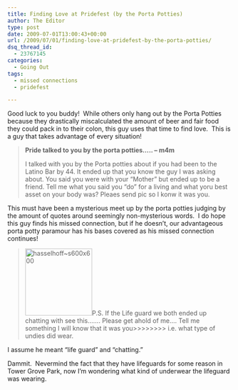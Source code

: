 ```yaml
---
title: Finding Love at Pridefest (by the Porta Potties)
author: The Editor
type: post
date: 2009-07-01T13:00:43+00:00
url: /2009/07/01/finding-love-at-pridefest-by-the-porta-potties/
dsq_thread_id:
  - 23767145
categories:
  - Going Out
tags:
  - missed connections
  - pridefest

---
```

Good luck to you buddy!  While others only hang out by the Porta Potties because they drastically miscalculated the amount of beer and fair food they could pack in to their colon, this guy uses that time to find love.  This is a guy that takes advantage of every situation!

> **Pride talked to you by the porta potties&#8230;.. &#8211; m4m**
> 
> I talked with you by the Porta potties about if you had been to the Latino Bar by 44. It ended up that you know the guy I was asking about. You said you were with your &#8220;Mother&#8221; but ended up to be a friend. Tell me what you said you &#8220;do&#8221; for a living and what yoru best asset on your body was? Pleaes send pic so I konw it was you.

This must have been a mysterious meet up by the porta potties judging by the amount of quotes around seemingly non-mysterious words.  I do hope this guy finds his missed connection, but if he doesn&#8217;t, our advantageous porta potty paramour has his bases covered as his missed connection continues!

> <img class="alignright size-thumbnail wp-image-697" title="hasselhoff~s600x600" src="http://punchingkitty.com/wp-content/uploads/2009/06/hasselhoffs600x600-150x150.jpg" alt="hasselhoff~s600x600" width="150" height="150" srcset="http://media.punchingkitty.com/wordpress/2009/06/hasselhoffs600x600-150x150.jpg 150w, http://media.punchingkitty.com/wordpress/2009/06/hasselhoffs600x600-300x300.jpg 300w, http://media.punchingkitty.com/wordpress/2009/06/hasselhoffs600x600.jpg 373w" sizes="(max-width: 150px) 100vw, 150px" />P.S. If the Life guard we both ended up chatting with see this&#8230;&#8230;. Please get ahold of me&#8230;. Tell me something I will know that it was you>>>>>>>> i.e. what type of undies did wear.

I assume he meant &#8220;life guard&#8221; and &#8220;chatting.&#8221;

Dammit.  Nevermind the fact that they have lifeguards for some reason in Tower Grove Park, now I&#8217;m wondering what kind of underwear the lifeguard was wearing.